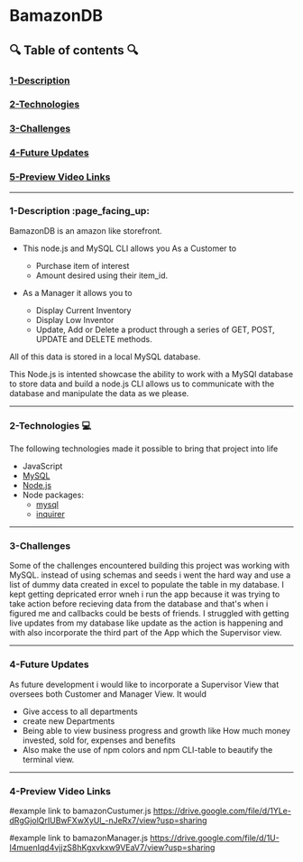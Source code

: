 # BamazonDB

## :mag: Table of contents :mag:

### [1-Description](https://github.com/DrWood89/BamazonDB#1-description-page_facing_up)
### [2-Technologies](https://github.com/DrWood89/BamazonDB#2-technologies-computer)
### [3-Challenges](https://github.com/DrWood89/BamazonDB#3-challenges)
### [4-Future Updates](https://github.com/DrWood89/BamazonDB#4-future-updates)
### [5-Preview Video Links](https://github.com/DrWood89/BamazonDB#5-preview-video-links)

---
### 1-Description :page\_facing\_up:
   
BamazonDB is an amazon like storefront.

- This node.js and MySQL CLI allows you As a Customer to 
   - Purchase item of interest
   - Amount desired using their item_id. 
   
- As a Manager it allows you to
   - Display Current Inventory
   - Display Low Inventor
   - Update, Add or Delete a product through a series of GET, POST, UPDATE and DELETE methods.
    
All of this data is stored in a local MySQL database.
   
This Node.js is intented showcase the ability to work with a MySQl database to store data and 
build a node.js CLI allows us to communicate with the database and manipulate the data as we please.

---
### 2-Technologies  :computer:
   
The following technologies made it possible to bring that project into life
   
- JavaScript
- [MySQL](https://www.mysql.com/)
- [Node.js](https://nodejs.org/en/)
- Node packages:
  - [mysql](https://www.npmjs.com/package/mysql)
  - [inquirer](https://www.npmjs.com/package/inquirer)
  
---
### 3-Challenges 

Some of the challenges encountered building this project was working with MySQL. instead of using schemas
and seeds i went the hard way and use a list of dummy data created in excel to populate the table in my 
database. I kept getting depricated error wneh
i run the app because it was trying to take action before recieving data from the database and that's when 
i figured me and callbacks could be bests of friends. I struggled with getting live updates from my database like update as the action is happening 
and with also incorporate the third part of the App which the Supervisor view.

---
### 4-Future Updates

As future development i would like to incorporate a Supervisor View that oversees both Customer
and Manager View. It would
- Give access to all departments
- create new Departments
- Being able to view business progress and growth like How much money invested, sold for, expenses and 
  benefits
- Also make the use of npm colors and npm CLI-table to beautify the terminal view.

---
### 4-Preview Video Links

#example link to bamazonCustumer.js
https://drive.google.com/file/d/1YLe-dRgGjolQrIUBwFXwXyUl_-nJeRx7/view?usp=sharing

#example link to bamazonManager.js
https://drive.google.com/file/d/1U-I4muenIqd4vjjzS8hKgxvkxw9VEaV7/view?usp=sharing

